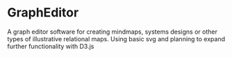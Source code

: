 # GraphEditor
A graph editor software for creating mindmaps, systems designs or other types of illustrative relational maps.
Using basic svg and planning to expand further functionality with D3.js
